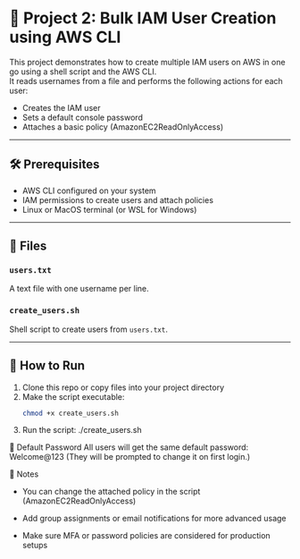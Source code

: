 # 📁 Project 2: Bulk IAM User Creation using AWS CLI

This project demonstrates how to create multiple IAM users on AWS in one go using a shell script and the AWS CLI.  
It reads usernames from a file and performs the following actions for each user:
- Creates the IAM user
- Sets a default console password
- Attaches a basic policy (AmazonEC2ReadOnlyAccess)

---

## 🛠️ Prerequisites
- AWS CLI configured on your system
- IAM permissions to create users and attach policies
- Linux or MacOS terminal (or WSL for Windows)

---

## 📄 Files

### `users.txt`
A text file with one username per line.

### `create_users.sh`
Shell script to create users from `users.txt`.

---

## 🚀 How to Run

1. Clone this repo or copy files into your project directory  
2. Make the script executable:
   ```bash
   chmod +x create_users.sh
3. Run the script:
    ./create_users.sh

🔐 Default Password
All users will get the same default password: Welcome@123
(They will be prompted to change it on first login.)


📌 Notes
- You can change the attached policy in the script (AmazonEC2ReadOnlyAccess)

- Add group assignments or email notifications for more advanced usage

- Make sure MFA or password policies are considered for production setups


